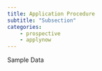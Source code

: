 ```yaml
---
title: Application Procedure
subtitle: "Subsection"
categories:
    - prospective
    - applynow
---
```


Sample Data
